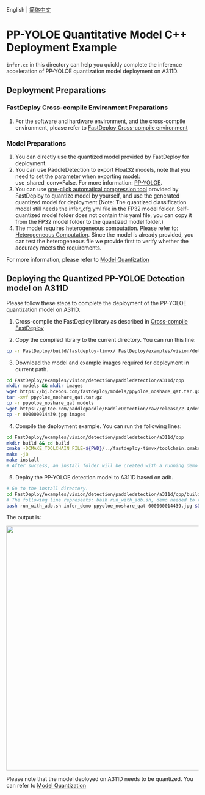 English | [简体中文](README_CN.md)
# PP-YOLOE Quantitative Model C++ Deployment Example

 `infer.cc` in this directory can help you quickly complete the inference acceleration of PP-YOLOE quantization model deployment on A311D.

## Deployment Preparations
### FastDeploy Cross-compile Environment Preparations
1. For the software and hardware environment, and the cross-compile environment, please refer to [FastDeploy Cross-compile environment](../../../../../../docs/en/build_and_install/a311d.md#Cross-compilation-environment-construction)  

### Model Preparations
1. You can directly use the quantized model provided by FastDeploy for deployment.
2. You can use PaddleDetection to export Float32 models, note that you need to set the parameter when exporting model: use_shared_conv=False. For more information: [PP-YOLOE](https://github.com/PaddlePaddle/PaddleDetection/tree/release/2.4/configs/ppyoloe).
3. You can use [one-click automatical compression tool](../../../../../../tools/common_tools/auto_compression/) provided by FastDeploy to quantize model by yourself, and use the generated quantized model for deployment.(Note: The quantized classification model still needs the infer_cfg.yml file in the FP32 model folder. Self-quantized model folder does not contain this yaml file, you can copy it from the FP32 model folder to the quantized model folder.)
4. The model requires heterogeneous computation. Please refer to: [Heterogeneous Computation](./../../../../../../docs/en/faq/heterogeneous_computing_on_timvx_npu.md). Since the model is already provided, you can test the heterogeneous file we provide first to verify whether the accuracy meets the requirements.

For more information, please refer to [Model Quantization](../../quantize/README.md)

## Deploying the Quantized PP-YOLOE Detection model on A311D
Please follow these steps to complete the deployment of the PP-YOLOE quantization model on A311D.
1. Cross-compile the FastDeploy library as described in [Cross-compile  FastDeploy](../../../../../../docs/en/build_and_install/a311d.md#FastDeploy-cross-compilation-library-compilation-based-on-Paddle-Lite)

2. Copy the compiled library to the current directory. You can run this line:
```bash
cp -r FastDeploy/build/fastdeploy-timvx/ FastDeploy/examples/vision/detection/paddledetection/a311d/cpp
```

3. Download the model and example images required for deployment in current path.
```bash
cd FastDeploy/examples/vision/detection/paddledetection/a311d/cpp
mkdir models && mkdir images
wget https://bj.bcebos.com/fastdeploy/models/ppyoloe_noshare_qat.tar.gz
tar -xvf ppyoloe_noshare_qat.tar.gz
cp -r ppyoloe_noshare_qat models
wget https://gitee.com/paddlepaddle/PaddleDetection/raw/release/2.4/demo/000000014439.jpg
cp -r 000000014439.jpg images
```

4. Compile the deployment example. You can run the following lines:
```bash
cd FastDeploy/examples/vision/detection/paddledetection/a311d/cpp
mkdir build && cd build
cmake -DCMAKE_TOOLCHAIN_FILE=${PWD}/../fastdeploy-timvx/toolchain.cmake -DFASTDEPLOY_INSTALL_DIR=${PWD}/../fastdeploy-timvx -DTARGET_ABI=arm64 ..
make -j8
make install
# After success, an install folder will be created with a running demo and libraries required for deployment.
```

5. Deploy the PP-YOLOE detection model to A311D based on adb.
```bash
# Go to the install directory.
cd FastDeploy/examples/vision/detection/paddledetection/a311d/cpp/build/install/
# The following line represents: bash run_with_adb.sh, demo needed to run, model path, image path, DEVICE ID.
bash run_with_adb.sh infer_demo ppyoloe_noshare_qat 000000014439.jpg $DEVICE_ID
```

The output is:

<img width="640" src="https://user-images.githubusercontent.com/30516196/203708564-43c49485-9b48-4eb2-8fe7-0fa517979fff.png">

Please note that the model deployed on A311D needs to be quantized. You can refer to [Model Quantization](../../../../../../docs/en/quantize.md)
